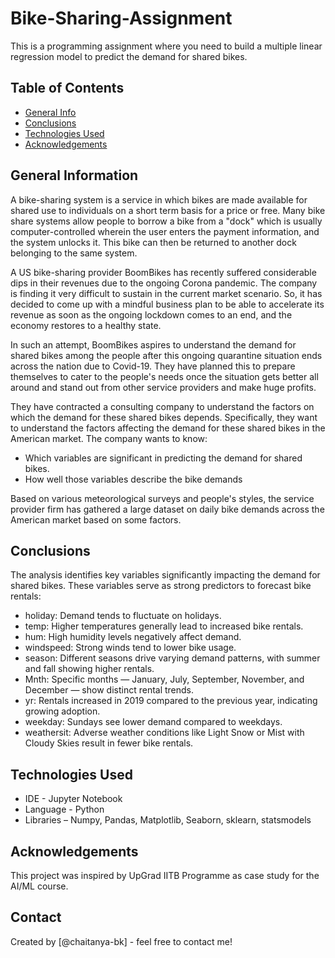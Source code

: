 # Bike-Sharing-Assignment
This is a programming assignment where you need to build a multiple linear regression model to predict the demand for shared bikes. 


## Table of Contents
* [General Info](#general-information)
* [Conclusions](#conclusions)
* [Technologies Used](#technologies-used)
* [Acknowledgements](#acknowledgements)

## General Information
A bike-sharing system is a service in which bikes are made available for shared use to individuals on a short term basis for a price or free. Many bike share systems allow people to borrow a bike from a "dock" which is usually computer-controlled wherein the user enters the payment information, and the system unlocks it. This bike can then be returned to another dock belonging to the same system.

A US bike-sharing provider BoomBikes has recently suffered considerable dips in their revenues due to the ongoing Corona pandemic. The company is finding it very difficult to sustain in the current market scenario. So, it has decided to come up with a mindful business plan to be able to accelerate its revenue as soon as the ongoing lockdown comes to an end, and the economy restores to a healthy state.

In such an attempt, BoomBikes aspires to understand the demand for shared bikes among the people after this ongoing quarantine situation ends across the nation due to Covid-19. They have planned this to prepare themselves to cater to the people's needs once the situation gets better all around and stand out from other service providers and make huge profits.

They have contracted a consulting company to understand the factors on which the demand for these shared bikes depends. Specifically, they want to understand the factors affecting the demand for these shared bikes in the American market. The company wants to know:

- Which variables are significant in predicting the demand for shared bikes. 
- How well those variables describe the bike demands 

Based on various meteorological surveys and people's styles, the service provider firm has gathered a large dataset on daily bike demands across the American market based on some factors.

## Conclusions
The analysis identifies key variables significantly impacting the demand for shared bikes. These variables serve as strong predictors to forecast bike rentals:
- holiday: Demand tends to fluctuate on holidays.
- temp: Higher temperatures generally lead to increased bike rentals.
- hum: High humidity levels negatively affect demand.
- windspeed: Strong winds tend to lower bike usage.
- season: Different seasons drive varying demand patterns, with summer and fall showing higher rentals.
- Mnth: Specific months — January, July, September, November, and December — show distinct rental trends.
- yr: Rentals increased in 2019 compared to the previous year, indicating growing adoption.
- weekday: Sundays see lower demand compared to weekdays.
- weathersit: Adverse weather conditions like Light Snow or Mist with Cloudy Skies result in fewer bike rentals.

## Technologies Used
- IDE - Jupyter Notebook
- Language - Python
- Libraries – Numpy, Pandas, Matplotlib, Seaborn, sklearn, statsmodels


<!-- As the libraries versions keep on changing, it is recommended to mention the version of library used in this project -->

## Acknowledgements
This project was inspired by UpGrad IITB Programme as case study for the AI/ML course.

## Contact
Created by [@chaitanya-bk] - feel free to contact me!
